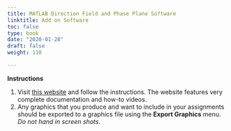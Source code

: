 ```yaml
---
title: MATLAB Direction Field and Phase Plane Software
linktitle: Add on Software
toc: false
type: book
date: "2020-01-28"
draft: false
weight: 110

---
```


**Instructions**

1. Visit [this website](https://github.com/MathWorks-Teaching-Resources/Phase-Plane-and-Slope-Field) and follow the instructions. The website features very complete documentation and how-to videos.
2. Any graphics that you produce and want to include in your assignments should be exported to a graphics file using the **Export Graphics** menu. *Do not hand in screen shots.*


